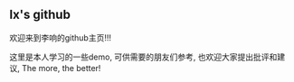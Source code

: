 ## lx's github

欢迎来到李响的github主页!!!

这里是本人学习的一些demo, 可供需要的朋友们参考, 也欢迎大家提出批评和建议, The more, the better!



